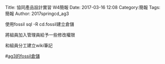 Title: 協同產品設計實習   W4簡報
Date: 2017-03-16 12:08
Category:簡報
Tags:簡報
Author: 2017springcd_ag3



<!-- PELICAN_END_SUMMARY -->



<p1>使用fossil sql -R cd.fossil建立倉儲</p1>

<p2>將組員加入管理員給予一些修改權限</p2>

<p3>和組員分工建立wiki筆記</p3>



#<a href="https://mde2a2.kmol.info/cdag3">ag3的fossil倉儲</a>





